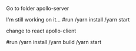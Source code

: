 Go to folder apollo-server

I'm still working on it...
#run 
/yarn install
/yarn start

change to react apollo-client

#run
/yarn install 
/yarn build
/yarn start

